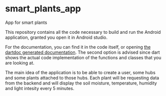# smart_plants_app

App for smart plants

This repository contains all the code necessary to build and run the Android application, granted you open it in Android studio.

For the documentation, you can find it in the code itself, or opening [the dartdoc generated documentation](https://git.dc.turkuamk.fi/edu.veronica.zanella/smart-plants-app/-/blob/master/doc/api/index.html). The second option is advised since dart shows the actual code implementation of the functions and classes that you are looking at.

The main idea of the application is to be able to create a user, some hubs and some plants attached to those hubs.
Each plant will be requesting data from the backend and will display the soil moisture, temperature, humidity and light intesity every 5 minutes.
